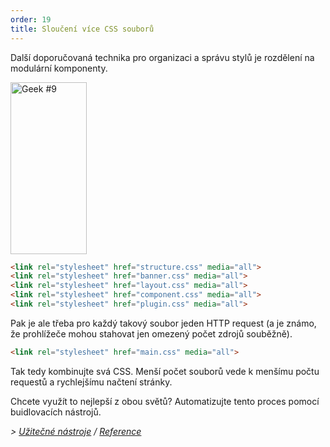 ```yaml
---
order: 19
title: Sloučení více CSS souborů
---
```


Další doporučovaná technika pro organizaci a správu stylů je rozdělení na modulární komponenty.

<div class="img-right">
  <img id="geek-9" class="icos-geek" src="http://browserdiet.com/en/assets/img/9.png" alt="Geek #9" width="122" height="275" />
</div>

```html
<link rel="stylesheet" href="structure.css" media="all">
<link rel="stylesheet" href="banner.css" media="all">
<link rel="stylesheet" href="layout.css" media="all">
<link rel="stylesheet" href="component.css" media="all">
<link rel="stylesheet" href="plugin.css" media="all">
```

Pak je ale třeba pro každý takový soubor jeden HTTP request (a je známo, že prohlížeče mohou stahovat jen omezený počet zdrojů souběžně).

```html
<link rel="stylesheet" href="main.css" media="all">
```

Tak tedy kombinujte svá CSS. Menší počet souborů vede k menšímu počtu requestů a rychlejšímu načtení stránky.

Chcete využít to nejlepší z obou světů? Automatizujte tento proces pomocí buidlovacích nástrojů.

*> [Užitečné nástroje](https://github.com/zenorocha/browser-diet/wiki/Tools#wiki-combining-multiple-css-files) / [Reference](https://github.com/zenorocha/browser-diet/wiki/References#combining-multiple-css-files)*
